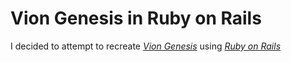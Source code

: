 # Vion Genesis in Ruby on Rails

I decided to attempt to recreate [*Vion Genesis*](http://ex5thgen.comyr.com) using [*Ruby on Rails*](http://rubyonrails.org)